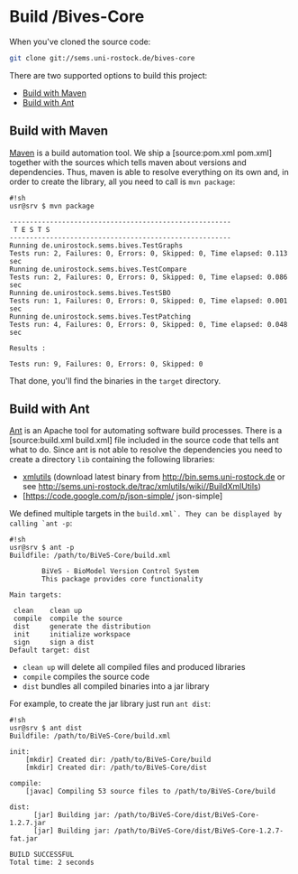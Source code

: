 Build /Bives-Core 
==================

When you've cloned the source code:

```sh
git clone git://sems.uni-rostock.de/bives-core
```

There are two supported options to build this project:

* [Build with Maven](#build-with-maven)
* [Build with Ant](#build-with-ant)


Build with Maven 
-----------------
[Maven](https://maven.apache.org/) is a build automation tool. We ship a [source:pom.xml pom.xml] together with the sources which tells maven about versions and dependencies. Thus, maven is able to resolve everything on its own and, in order to create the library, all you need to call is ```mvn package```:

```
#!sh
usr@srv $ mvn package

-------------------------------------------------------
 T E S T S
-------------------------------------------------------
Running de.unirostock.sems.bives.TestGraphs
Tests run: 2, Failures: 0, Errors: 0, Skipped: 0, Time elapsed: 0.113 sec
Running de.unirostock.sems.bives.TestCompare
Tests run: 2, Failures: 0, Errors: 0, Skipped: 0, Time elapsed: 0.086 sec
Running de.unirostock.sems.bives.TestSBO
Tests run: 1, Failures: 0, Errors: 0, Skipped: 0, Time elapsed: 0.001 sec
Running de.unirostock.sems.bives.TestPatching
Tests run: 4, Failures: 0, Errors: 0, Skipped: 0, Time elapsed: 0.048 sec

Results :

Tests run: 9, Failures: 0, Errors: 0, Skipped: 0
```

That done, you'll find the binaries in the ```target``` directory.

Build with Ant 
---------------
[Ant](https://ant.apache.org/) is an Apache tool for automating software build processes. There is a [source:build.xml build.xml] file included in the source code that tells ant what to do. Since ant is not able to resolve the dependencies you need to create a directory ```lib``` containing the following libraries:
* [xmlutils](xmlutils:wiki) (download latest binary from http://bin.sems.uni-rostock.de or see http://sems.uni-rostock.de/trac/xmlutils/wiki//BuildXmlUtils)
* [https://code.google.com/p/json-simple/ json-simple]

We defined multiple targets in the ```build.xml`. They can be displayed by calling `ant -p```:

```
#!sh
usr@srv $ ant -p
Buildfile: /path/to/BiVeS-Core/build.xml

        BiVeS - BioModel Version Control System
        This package provides core functionality
    
Main targets:

 clean    clean up
 compile  compile the source
 dist     generate the distribution
 init     initialize workspace
 sign     sign a dist
Default target: dist
```

* ```clean up``` will delete all compiled files and produced libraries
* ```compile``` compiles the source code
* ```dist``` bundles all compiled binaries into a jar library

For example, to create the jar library just run ```ant dist```:

```
#!sh
usr@srv $ ant dist
Buildfile: /path/to/BiVeS-Core/build.xml

init:
    [mkdir] Created dir: /path/to/BiVeS-Core/build
    [mkdir] Created dir: /path/to/BiVeS-Core/dist

compile:
    [javac] Compiling 53 source files to /path/to/BiVeS-Core/build

dist:
      [jar] Building jar: /path/to/BiVeS-Core/dist/BiVeS-Core-1.2.7.jar
      [jar] Building jar: /path/to/BiVeS-Core/dist/BiVeS-Core-1.2.7-fat.jar

BUILD SUCCESSFUL
Total time: 2 seconds
```

